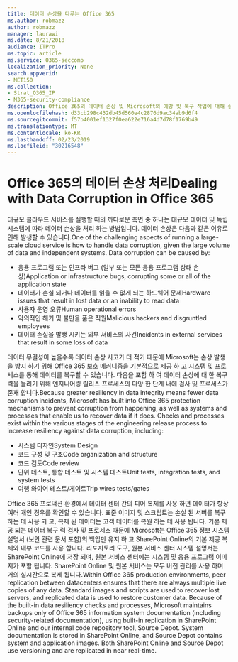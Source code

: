 ```yaml
---
title: 데이터 손상을 다루는 Office 365
ms.author: robmazz
author: robmazz
manager: laurawi
ms.date: 8/21/2018
audience: ITPro
ms.topic: article
ms.service: O365-seccomp
localization_priority: None
search.appverid:
- MET150
ms.collection:
- Strat_O365_IP
- M365-security-compliance
description: Office 365의 데이터 손상 및 Microsoft의 예방 및 복구 작업에 대해 설명 합니다.
ms.openlocfilehash: d33cb298c432db45d560e4c2876d9ac34ab9d6f4
ms.sourcegitcommit: f57b4001ef1327f0ea622e716a4d7d78f1769b49
ms.translationtype: MT
ms.contentlocale: ko-KR
ms.lasthandoff: 02/23/2019
ms.locfileid: "30216548"
---
```

# <a name="dealing-with-data-corruption-in-office-365"></a><span data-ttu-id="86f09-103">Office 365의 데이터 손상 처리</span><span class="sxs-lookup"><span data-stu-id="86f09-103">Dealing with Data Corruption in Office 365</span></span>

<span data-ttu-id="86f09-p101">대규모 클라우드 서비스를 실행할 때의 까다로운 측면 중 하나는 대규모 데이터 및 독립 시스템에 따라 데이터 손상을 처리 하는 방법입니다. 데이터 손상은 다음과 같은 이유로 인해 발생할 수 있습니다.</span><span class="sxs-lookup"><span data-stu-id="86f09-p101">One of the challenging aspects of running a large-scale cloud service is how to handle data corruption, given the large volume of data and independent systems. Data corruption can be caused by:</span></span>
- <span data-ttu-id="86f09-106">응용 프로그램 또는 인프라 버그 (일부 또는 모든 응용 프로그램 상태 손상)</span><span class="sxs-lookup"><span data-stu-id="86f09-106">Application or infrastructure bugs, corrupting some or all of the application state</span></span> 
- <span data-ttu-id="86f09-107">데이터가 손실 되거나 데이터를 읽을 수 없게 되는 하드웨어 문제</span><span class="sxs-lookup"><span data-stu-id="86f09-107">Hardware issues that result in lost data or an inability to read data</span></span> 
- <span data-ttu-id="86f09-108">사용자 운영 오류</span><span class="sxs-lookup"><span data-stu-id="86f09-108">Human operational errors</span></span> 
- <span data-ttu-id="86f09-109">악의적인 해커 및 불만을 품은 직원</span><span class="sxs-lookup"><span data-stu-id="86f09-109">Malicious hackers and disgruntled employees</span></span> 
- <span data-ttu-id="86f09-110">데이터 손실을 발생 시키는 외부 서비스의 사건</span><span class="sxs-lookup"><span data-stu-id="86f09-110">Incidents in external services that result in some loss of data</span></span> 

<span data-ttu-id="86f09-p102">데이터 무결성이 높을수록 데이터 손상 사고가 더 적기 때문에 Microsoft는 손상 발생을 방지 하기 위해 Office 365 보호 메커니즘을 기본적으로 제공 하 고 시스템 및 프로세스를 통해 데이터를 복구할 수 있습니다. 다음을 포함 하 여 데이터 손상에 대 한 복구 력을 늘리기 위해 엔지니어링 릴리스 프로세스의 다양 한 단계 내에 검사 및 프로세스가 존재 합니다.</span><span class="sxs-lookup"><span data-stu-id="86f09-p102">Because greater resiliency in data integrity means fewer data corruption incidents, Microsoft has built into Office 365 protection mechanisms to prevent corruption from happening, as well as systems and processes that enable us to recover data if it does. Checks and processes exist within the various stages of the engineering release process to increase resiliency against data corruption, including:</span></span>
- <span data-ttu-id="86f09-113">시스템 디자인</span><span class="sxs-lookup"><span data-stu-id="86f09-113">System Design</span></span>
- <span data-ttu-id="86f09-114">코드 구성 및 구조</span><span class="sxs-lookup"><span data-stu-id="86f09-114">Code organization and structure</span></span> 
- <span data-ttu-id="86f09-115">코드 검토</span><span class="sxs-lookup"><span data-stu-id="86f09-115">Code review</span></span> 
- <span data-ttu-id="86f09-116">단위 테스트, 통합 테스트 및 시스템 테스트</span><span class="sxs-lookup"><span data-stu-id="86f09-116">Unit tests, integration tests, and system tests</span></span>
- <span data-ttu-id="86f09-117">여행 와이어 테스트/게이트</span><span class="sxs-lookup"><span data-stu-id="86f09-117">Trip wires tests/gates</span></span> 

<span data-ttu-id="86f09-p103">Office 365 프로덕션 환경에서 데이터 센터 간의 피어 복제를 사용 하면 데이터가 항상 여러 개인 경우를 확인할 수 있습니다. 표준 이미지 및 스크립트는 손실 된 서버를 복구 하는 데 사용 되 고, 복제 된 데이터는 고객 데이터를 복원 하는 데 사용 됩니다. 기본 제공 되는 데이터 복구 력 검사 및 프로세스 때문에 Microsoft는 Office 365 정보 시스템 설명서 (보안 관련 문서 포함)의 백업만 유지 하 고 SharePoint Online의 기본 제공 복제와 내부 코드를 사용 합니다. 리포지토리 도구, 원본 서비스 센터 시스템 설명서는 SharePoint Online에 저장 되며, 원본 서비스 센터에는 시스템 및 응용 프로그램 이미지가 포함 됩니다. SharePoint Online 및 원본 서비스는 모두 버전 관리를 사용 하며 거의 실시간으로 복제 됩니다.</span><span class="sxs-lookup"><span data-stu-id="86f09-p103">Within Office 365 production environments, peer replication between datacenters ensures that there are always multiple live copies of any data. Standard images and scripts are used to recover lost servers, and replicated data is used to restore customer data. Because of the built-in data resiliency checks and processes, Microsoft maintains backups only of Office 365 information system documentation (including security-related documentation), using built-in replication in SharePoint Online and our internal code repository tool, Source Depot. System documentation is stored in SharePoint Online, and Source Depot contains system and application images. Both SharePoint Online and Source Depot use versioning and are replicated in near real-time.</span></span> 